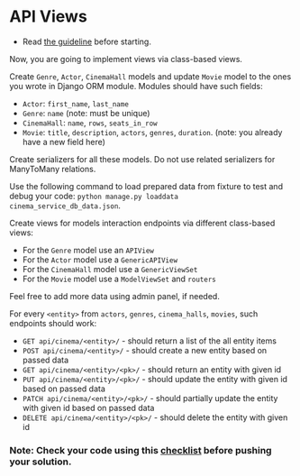 # API Views

- Read [the guideline](https://github.com/mate-academy/py-task-guideline/blob/main/README.md) before starting.

Now, you are going to implement views via class-based views.

Create `Genre`, `Actor`, `CinemaHall` models and update `Movie` model to
the ones you wrote in Django ORM module. Modules should have such fields:
- `Actor`: `first_name`, `last_name`
- `Genre`: `name` (note: must be unique)
- `CinemaHall`: `name`, `rows`, `seats_in_row`
- `Movie`: `title`, `description`, `actors`, `genres`, `duration`. (note: you 
already have a new field here) 

Create serializers for all these models. Do not use related serializers for
ManyToMany relations.

Use the following command to load prepared data from fixture to test and debug your code:
  `python manage.py loaddata cinema_service_db_data.json`.

Create views for models interaction endpoints via different class-based views:
- For the `Genre` model use an `APIView`
- For the `Actor` model use a `GenericAPIView`
- For the `CinemaHall` model use a `GenericViewSet`
- For the `Movie` model use a `ModelViewSet` and `routers`

Feel free to add more data using admin panel, if needed.

For every `<entity>` from `actors`, `genres`, `cinema_halls`, `movies`, such
endpoints should work:
* `GET api/cinema/<entity>/` - should return a list of the all entity items
* `POST api/cinema/<entity>/` - should create a new entity based on passed data
* `GET api/cinema/<entity>/<pk>/` - should return an entity with given id
* `PUT api/cinema/<entity>/<pk>/` - should update the entity with given id based on passed data
* `PATCH api/cinema/<entity>/<pk>/` - should partially update the entity with given id based on passed data
* `DELETE api/cinema/<entity>/<pk>/` - should delete the entity with given id

### Note: Check your code using this [checklist](checklist.md) before pushing your solution.
